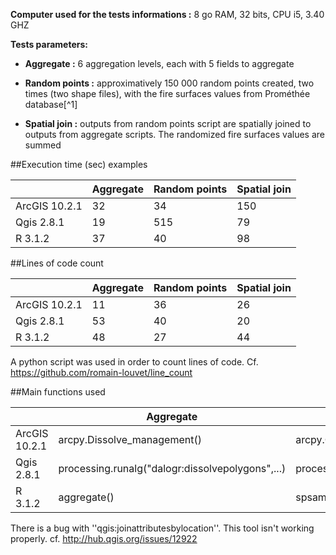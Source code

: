 **Computer used for the tests informations :** 8 go RAM, 32 bits, CPU i5, 3.40 GHZ

**Tests parameters:**

- **Aggregate :** 6 aggregation levels, each with 5 fields to aggregate

- **Random points :** approximatively 150 000 random points created, two times (two shape files), with the fire surfaces values from Prométhée database[^1]

- **Spatial join :** outputs from random points script are spatially joined to outputs from aggregate scripts. The randomized fire surfaces values are summed

##Execution time (sec) examples

|              | Aggregate|Random points|Spatial join  
|--------------|----------|-------------|-------------
|ArcGIS 10.2.1 | 32       | 34          | 150
|Qgis 2.8.1    | 19       | 515         | 79
|R 3.1.2       | 37       | 40          | 98

##Lines of code count

|              | Aggregate|Random points|Spatial join     
|--------------|----------|-------------|-------------
|ArcGIS 10.2.1 | 11       | 36          | 26
|Qgis 2.8.1    | 53       | 40          | 20
|R 3.1.2       | 48       | 27          | 44

A python script was used in order to count lines of code. Cf. https://github.com/romain-louvet/line_count

##Main functions used

|              | Aggregate                                        |Random points                                             |Spatial join     
|--------------|--------------------------------------------------|----------------------------------------------------------|-------------
|ArcGIS 10.2.1 | arcpy.Dissolve_management()                      | arcpy.CreateRandomPoints_management()                    | arcpy.SpatialJoin_analysis() 
|Qgis 2.8.1    | processing.runalg("dalogr:dissolvepolygons",...) | processing.runalg(''qgis:randompointsinlayerbounds'',...)| processing.runalg(''qgis:joinattributesbylocation'',...).
|R 3.1.2       | aggregate()                                      | spsample()                                               | over()

There is a bug with ''qgis:joinattributesbylocation''. This tool isn't working properly. cf. http://hub.qgis.org/issues/12922